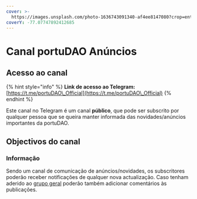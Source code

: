 ```yaml
---
cover: >-
  https://images.unsplash.com/photo-1636743091340-af4ee8147080?crop=entropy&cs=srgb&fm=jpg&ixid=MnwxOTcwMjR8MHwxfHNlYXJjaHw2fHx0ZWxlZ3JhbXxlbnwwfHx8fDE2NDUxMTA2Njc&ixlib=rb-1.2.1&q=85
coverY: -77.07747892412685
---
```


# Canal portuDAO Anúncios

## Acesso ao canal

{% hint style="info" %}
**Link de acesso ao Telegram:** [https://t.me/portuDAO\_Official](https://t.me/portuDAO\_Official)
{% endhint %}

Este canal no Telegram é um canal **público**, que pode ser subscrito por qualquer pessoa que se queira manter informada das novidades/anúncios importantes da portuDAO.

## Objectivos do canal

### Informação

Sendo um canal de comunicação de anúncios/novidades, os subscritores poderão receber notificações de qualquer nova actualização. Caso tenham aderido ao [grupo geral](grupo-portudao-geral.md) poderão também adicionar comentários às publicações.
